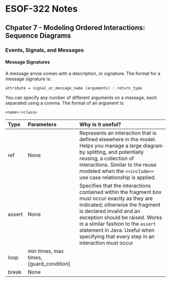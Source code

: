# ESOF-322 Notes

## Chpater 7 - Modeling Ordered Interactions: Sequence Diagrams

### Events, Signals, and Messages

#### Message Signatures

A message arrow comes with a description, or signature. The format for a message signature is:

    attribute = signal_or_message_name (arguments) : return_type

You can specify any number of different arguments on a message, each separated
using a comma. The format of an argument is:

    <name>:<class>

| Type | Parameters | Why is it useful? |
| :-- | :-- | :-- |
| ref | None | Represents an interaction that is defined elsewhere in the model. Helps you manage a large diagram by splitting, and potentially reusing, a collection of interactions. Similar to the reuse modeled when the `<<include>>` use case relationship is applied. |
| assert | None | Specifies that the interactions contained within the fragment box must occur exactly as they are indicated; otherwise the fragment is declared invalid and an exception should be raised. Works in a similar fashion to the `assert` statement in Java. Useful when specifying that every step in an interaction must occur |
| loop | min times, max times, [guard_condition] | |
| break | None | |
